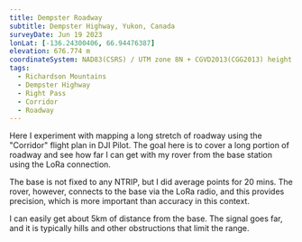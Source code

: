 ```yaml
---
title: Dempster Roadway
subtitle: Dempster Highway, Yukon, Canada
surveyDate: Jun 19 2023
lonLat: [-136.24300406, 66.94476387]
elevation: 676.774 m
coordinateSystem: NAD83(CSRS) / UTM zone 8N + CGVD2013(CGG2013) height
tags:
  - Richardson Mountains
  - Dempster Highway
  - Right Pass
  - Corridor
  - Roadway
---
```


Here I experiment with mapping a long stretch of roadway using the "Corridor" flight plan in DJI Pilot. The goal here is to cover a long portion of roadway and see how far I can get with my rover from the base station using the LoRa connection.

The base is not fixed to any NTRIP, but I did average points for 20 mins. The rover, however, connects to the base via the LoRa radio, and this provides precision, which is more important than accuracy in this context.

I can easily get about 5km of distance from the base. The signal goes far, and it is typically hills and other obstructions that limit the range.
